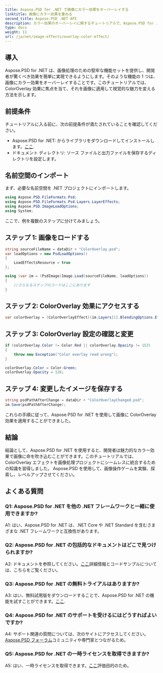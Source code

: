 ```yaml
---
title: Aspose.PSD for .NET で画像にカラー効果をオーバーレイする
linktitle: 画像にカラー効果を重ねる
second_title: Aspose.PSD .NET API
description: カラー効果のオーバーレイに関するチュートリアルで、Aspose.PSD for .NET の魅力を探ってください。画像処理ゲームを簡単にレベルアップします。
type: docs
weight: 11
url: /ja/net/image-effects/overlay-color-effect/
---
```

## 導入

Aspose.PSD for .NET は、画像処理のための堅牢な機能セットを提供し、開発者が驚くべき効果を簡単に実現できるようにします。そのような機能の 1 つは、画像にカラー効果をオーバーレイすることです。このチュートリアルでは、ColorOverlay 効果に焦点を当て、それを画像に適用して視覚的な魅力を変える方法を示します。

## 前提条件

チュートリアルに入る前に、次の前提条件が満たされていることを確認してください。

- Aspose.PSD for .NET: からライブラリをダウンロードしてインストールします。[ここ](https://releases.aspose.com/psd/net/).
- ドキュメント ディレクトリ: ソース ファイルと出力ファイルを保存するディレクトリを設定します。

## 名前空間のインポート

まず、必要な名前空間を .NET プロジェクトにインポートします。

```csharp
using Aspose.PSD.FileFormats.Psd;
using Aspose.PSD.FileFormats.Psd.Layers.LayerEffects;
using Aspose.PSD.ImageLoadOptions;
using System;
```

ここで、例を複数のステップに分けてみましょう。

## ステップ 1: 画像をロードする

```csharp
string sourceFileName = dataDir + "ColorOverlay.psd";
var loadOptions = new PsdLoadOptions()
{
    LoadEffectsResource = true
};

using (var im = (PsdImage)Image.Load(sourceFileName, loadOptions))
{
    //さらなるステップのコードはここにあります
}
```

## ステップ 2: ColorOverlay 効果にアクセスする

```csharp
var colorOverlay = (ColorOverlayEffect)(im.Layers[1].BlendingOptions.Effects[0]);
```

## ステップ 3: ColorOverlay 設定の確認と変更

```csharp
if (colorOverlay.Color != Color.Red || colorOverlay.Opacity != 153)
{
    throw new Exception("Color overlay read wrong");
}

colorOverlay.Color = Color.Green;
colorOverlay.Opacity = 128;
```

## ステップ 4: 変更したイメージを保存する

```csharp
string psdPathAfterChange = dataDir + "ColorOverlayChanged.psd";
im.Save(psdPathAfterChange);
```

これらの手順に従って、Aspose.PSD for .NET を使用して画像に ColorOverlay 効果を適用することができました。

## 結論

結論として、Aspose.PSD for .NET を使用すると、開発者は魅力的なカラー効果で画像に命を吹き込むことができます。このチュートリアルでは、ColorOverlay エフェクトを画像処理プロジェクトにシームレスに統合するための知識を習得しました。 Aspose.PSD を使用して、画像操作ゲームを実験、探索し、レベルアップさせてください。

## よくある質問

### Q1: Aspose.PSD for .NET を他の .NET フレームワークと一緒に使用できますか?

A1: はい、Aspose.PSD for .NET は、.NET Core や .NET Standard を含むさまざまな .NET フレームワークと互換性があります。

### Q2: Aspose.PSD for .NET の包括的なドキュメントはどこで見つけられますか?

 A2: ドキュメントを参照してください。[ここ](https://reference.aspose.com/psd/net/)詳細情報とコードサンプルについては、こちらをご覧ください。

### Q3: Aspose.PSD for .NET の無料トライアルはありますか?

 A3: はい、無料試用版をダウンロードすることで、Aspose.PSD for .NET の機能を試すことができます。[ここ](https://releases.aspose.com/).

### Q4: Aspose.PSD for .NET のサポートを受けるにはどうすればよいですか?

 A4: サポート関連の質問については、次のサイトにアクセスしてください。[Aspose.PSD フォーラム](https://forum.aspose.com/c/psd/34)コミュニティや専門家とつながるため。

### Q5: Aspose.PSD for .NET の一時ライセンスを取得できますか?

 A5: はい、一時ライセンスを取得できます。[ここ](https://purchase.aspose.com/temporary-license/)評価目的のため。